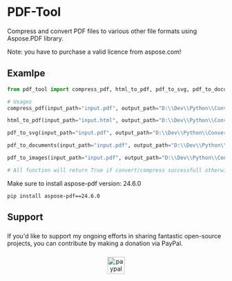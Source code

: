 # PDF-Tool
Compress and convert PDF files to various other file formats using Aspose.PDF library.

Note: you have to purchase a valid licence from aspose.com!

## Examlpe
```python
from pdf_tool import compress_pdf, html_to_pdf, pdf_to_svg, pdf_to_documents, pdf_to_images

# Usages
compress_pdf(input_path="input.pdf", output_path="D:\\Dev\\Python\\ConverterToolkit\\compressed.pdf", quality=100) # Compress pdf file by quality 0-100

html_to_pdf(input_path="input.html", output_path="D:\\Dev\\Python\\ConverterToolkit\\html_to_pdf.pdf") # Convert html content to pdf file

pdf_to_svg(input_path="input.pdf", output_path="D:\\Dev\\Python\\ConverterToolkit\\pdf_to_svg.svg") # Convert pdf file to svg

pdf_to_documents(input_path="input.pdf", output_path="D:\\Dev\\Python\\ConverterToolkit", doc_type="docx") # Convert pdf file to MS documents: ["doc", "docx", "xls", "xlsx", "pptx"]

pdf_to_images(input_path="input.pdf", output_path="D:\\Dev\\Python\\ConverterToolkit", img_type="jpg") # Convert pdf file to images: ["bmp", "emf", "jpg", "png", "gif"]

# All function will return True if convert/compress successfull otherwise False.
```

Make sure to install aspose-pdf version: 24.6.0 
```
pip install aspose-pdf==24.6.0
```

###

<h2 align="left">Support</h2>

###

<p align="left">If you'd like to support my ongoing efforts in sharing fantastic open-source projects, you can contribute by making a donation via PayPal.</p>

###

<div align="center">
  <a href="https://www.paypal.com/paypalme/iamironman0" target="_blank">
    <img src="https://img.shields.io/static/v1?message=PayPal&logo=paypal&label=&color=00457C&logoColor=white&labelColor=&style=flat" height="40" alt="paypal logo"  />
  </a>
</div>

###
